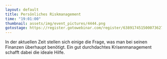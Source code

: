 ```yaml
---
layout: default
title: Persönliches Riskmanagement
time: "19:01:00"
thumbnail: assets/img/event_pictures/4444.png
gotostage: https://register.gotowebinar.com/register/6389174515000736270
---
```


In der aktuellen Zeit stellen sich einige die Frage, was man bei seinen Finanzen überhaupt benötigt. 
Ein gut durchdachtes Krisenmanagement schafft dabei die ideale Hilfe.
